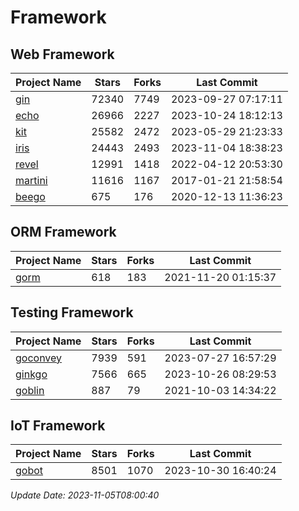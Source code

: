 # Framework

## Web Framework
| Project Name | Stars | Forks | Last Commit |
| ------------ | ----- | ----- | ----------- |
| [gin](https://github.com/gin-gonic/gin) | 72340 | 7749 | 2023-09-27 07:17:11 |
| [echo](https://github.com/labstack/echo) | 26966 | 2227 | 2023-10-24 18:12:13 |
| [kit](https://github.com/go-kit/kit) | 25582 | 2472 | 2023-05-29 21:23:33 |
| [iris](https://github.com/kataras/iris) | 24443 | 2493 | 2023-11-04 18:38:23 |
| [revel](https://github.com/revel/revel) | 12991 | 1418 | 2022-04-12 20:53:30 |
| [martini](https://github.com/go-martini/martini) | 11616 | 1167 | 2017-01-21 21:58:54 |
| [beego](https://github.com/astaxie/beego) | 675 | 176 | 2020-12-13 11:36:23 |

## ORM Framework
| Project Name | Stars | Forks | Last Commit |
| ------------ | ----- | ----- | ----------- |
| [gorm](https://github.com/jinzhu/gorm) | 618 | 183 | 2021-11-20 01:15:37 |

## Testing Framework
| Project Name | Stars | Forks | Last Commit |
| ------------ | ----- | ----- | ----------- |
| [goconvey](https://github.com/smartystreets/goconvey) | 7939 | 591 | 2023-07-27 16:57:29 |
| [ginkgo](https://github.com/onsi/ginkgo) | 7566 | 665 | 2023-10-26 08:29:53 |
| [goblin](https://github.com/franela/goblin) | 887 | 79 | 2021-10-03 14:34:22 |

## IoT Framework
| Project Name | Stars | Forks | Last Commit |
| ------------ | ----- | ----- | ----------- |
| [gobot](https://github.com/hybridgroup/gobot) | 8501 | 1070 | 2023-10-30 16:40:24 |

*Update Date: 2023-11-05T08:00:40*